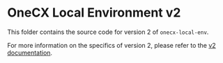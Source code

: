 # OneCX Local Environment v2

This folder contains the source code for version 2 of `onecx-local-env`.

For more information on the specifics of version 2, please refer to the [v2 documentation](https://onecx.github.io/docs/onecx-local-env/current/general/versions/v2/v2.html).